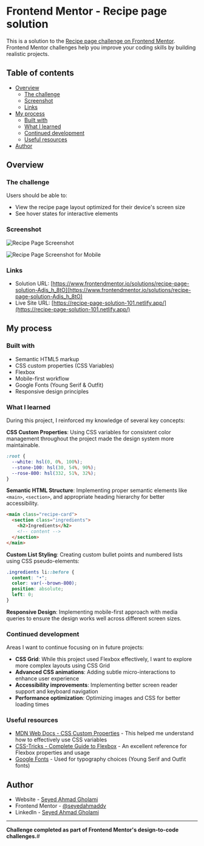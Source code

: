 # Frontend Mentor - Recipe page solution

This is a solution to the [Recipe page challenge on Frontend Mentor](https://www.frontendmentor.io/challenges/recipe-page-KiTsR8QQKm). Frontend Mentor challenges help you improve your coding skills by building realistic projects.

## Table of contents

- [Overview](#overview)
  - [The challenge](#the-challenge)
  - [Screenshot](#screenshot)
  - [Links](#links)
- [My process](#my-process)
  - [Built with](#built-with)
  - [What I learned](#what-i-learned)
  - [Continued development](#continued-development)
  - [Useful resources](#useful-resources)
- [Author](#author)

## Overview

### The challenge

Users should be able to:
- View the recipe page layout optimized for their device's screen size
- See hover states for interactive elements

### Screenshot

![Recipe Page Screenshot](./design/desktop-design.jpg)

![Recipe Page Screenshot for Mobile](./design/mobile-design.jpg)

### Links

- Solution URL: [https://www.frontendmentor.io/solutions/recipe-page-solution-Adis_h_8tO](https://www.frontendmentor.io/solutions/recipe-page-solution-Adis_h_8tO)
- Live Site URL: [https://recipe-page-solution-101.netlify.app/](https://recipe-page-solution-101.netlify.app/)

## My process

### Built with

- Semantic HTML5 markup
- CSS custom properties (CSS Variables)
- Flexbox
- Mobile-first workflow
- Google Fonts (Young Serif & Outfit)
- Responsive design principles

### What I learned

During this project, I reinforced my knowledge of several key concepts:

**CSS Custom Properties**: Using CSS variables for consistent color management throughout the project made the design system more maintainable.

```css
:root {
  --white: hsl(0, 0%, 100%);
  --stone-100: hsl(30, 54%, 90%);
  --rose-800: hsl(332, 51%, 32%);
}
```

**Semantic HTML Structure**: Implementing proper semantic elements like `<main>`, `<section>`, and appropriate heading hierarchy for better accessibility.

```html
<main class="recipe-card">
  <section class="ingredients">
    <h2>Ingredients</h2>
    <!-- content -->
  </section>
</main>
```

**Custom List Styling**: Creating custom bullet points and numbered lists using CSS pseudo-elements:

```css
.ingredients li::before {
  content: "•";
  color: var(--brown-800);
  position: absolute;
  left: 0;
}
```

**Responsive Design**: Implementing mobile-first approach with media queries to ensure the design works well across different screen sizes.

### Continued development

Areas I want to continue focusing on in future projects:

- **CSS Grid**: While this project used Flexbox effectively, I want to explore more complex layouts using CSS Grid
- **Advanced CSS animations**: Adding subtle micro-interactions to enhance user experience
- **Accessibility improvements**: Implementing better screen reader support and keyboard navigation
- **Performance optimization**: Optimizing images and CSS for better loading times

### Useful resources

- [MDN Web Docs - CSS Custom Properties](https://developer.mozilla.org/en-US/docs/Web/CSS/Using_CSS_custom_properties) - This helped me understand how to effectively use CSS variables
- [CSS-Tricks - Complete Guide to Flexbox](https://css-tricks.com/snippets/css/a-guide-to-flexbox/) - An excellent reference for Flexbox properties and usage
- [Google Fonts](https://fonts.google.com/) - Used for typography choices (Young Serif and Outfit fonts)

## Author

- Website - [Seyed Ahmad Gholami](https://www.linkedin.com/in/seyedahmaddv/)
- Frontend Mentor - [@seyedahmaddv](https://www.frontendmentor.io/profile/seyedahmaddv)
- LinkedIn - [Seyed Ahmad Gholami](https://www.linkedin.com/in/seyedahmaddv/)

---

**Challenge completed as part of Frontend Mentor's design-to-code challenges.**#
